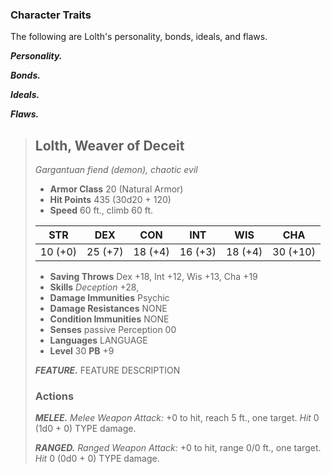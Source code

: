 

### Character Traits
The following are Lolth's personality, bonds, ideals, and flaws.

***Personality.***


***Bonds.***


***Ideals.***


***Flaws.***


> ## Lolth, Weaver of Deceit
>*Gargantuan fiend (demon), chaotic evil*
>
> - **Armor Class** 20 (Natural Armor)
> - **Hit Points** 435 (30d20 + 120)
> - **Speed** 60 ft., climb 60 ft.
>
>|   STR   |   DEX   |   CON   |   INT   |   WIS   |   CHA    |
>|:-------:|:-------:|:-------:|:-------:|:-------:|:--------:|
>| 10 (+0) | 25 (+7) | 18 (+4) | 16 (+3) | 18 (+4) | 30 (+10) |
>
> - **Saving Throws** Dex +18, Int +12, Wis +13, Cha +19 
> - **Skills** *Deception* +28,
> - **Damage Immunities** Psychic
> - **Damage Resistances** NONE
> - **Condition Immunities** NONE
> - **Senses** passive Perception 00
> - **Languages** LANGUAGE
> - **Level** 30 **PB** +9
> 
> ***FEATURE.*** FEATURE DESCRIPTION
>
> ### Actions
> ***MELEE.*** *Melee Weapon Attack:* +0 to hit, reach 5 ft., one target. *Hit* 0 (1d0 + 0) TYPE damage. 
>
> ***RANGED.*** *Ranged Weapon Attack:* +0 to hit, range 0/0 ft., one target. *Hit* 0 (0d0 + 0) TYPE damage.